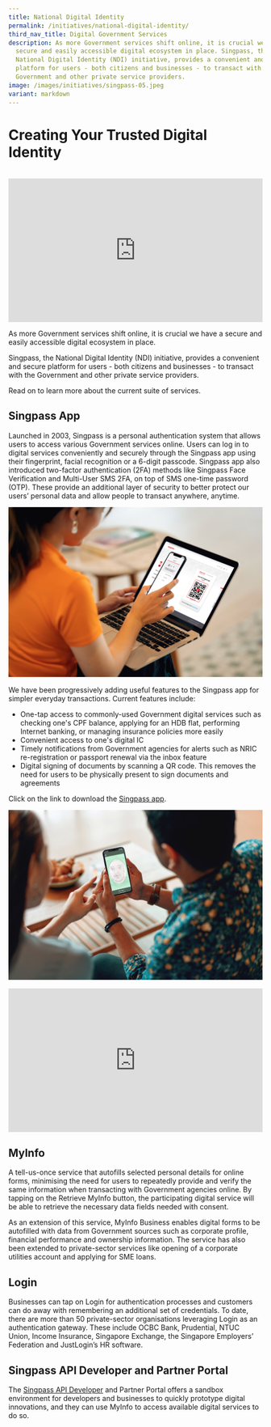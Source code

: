 ```yaml
---
title: National Digital Identity
permalink: /initiatives/national-digital-identity/
third_nav_title: Digital Government Services
description: As more Government services shift online, it is crucial we have a
  secure and easily accessible digital ecosystem in place. Singpass, the
  National Digital Identity (NDI) initiative, provides a convenient and secure
  platform for users - both citizens and businesses - to transact with the
  Government and other private service providers.
image: /images/initiatives/singpass-05.jpeg
variant: markdown
---
```

# Creating Your Trusted Digital Identity 
<br>

<div style="max-width: 1280px">
    <div style="height: 0;
            overflow: hidden;
            position: relative;
            padding-bottom: 56.25%;">
        <iframe src="https://www.youtube.com/embed/zacNBxADPH4" height="720" width="1280" frameborder="0" title="YouTube video player" allow="accelerometer; autoplay; clipboard-write; encrypted-media; gyroscope; picture-in-picture" style="top: 0;
                left: 0;
                right: 0;
                bottom: 0;
                height: 100%;
                border: none;
                max-width: 100%;
                position: absolute;"></iframe>
    </div>
</div>


As more Government services shift online, it is crucial we have a secure and easily accessible digital ecosystem in place. 

Singpass, the National Digital Identity (NDI) initiative, provides a convenient and secure platform for users - both citizens and businesses - to transact with the Government and other private service providers. 

Read on to learn more about the current suite of services.

## Singpass App

Launched in 2003, Singpass is a personal authentication system that allows users to access various Government services online. Users can log in to digital services conveniently and securely through the Singpass app using their fingerprint, facial recognition or a 6-digit passcode.  Singpass app also introduced two-factor authentication (2FA) methods like Singpass Face Verification and Multi-User SMS 2FA, on top of SMS one-time password (OTP). These provide an additional layer of security to better protect our users’ personal data and allow people to transact anywhere, anytime.

![Alt text for image on Isomer site](/images/initiatives/singpass-02.jpeg)

We have been progressively adding useful features to the Singpass app for simpler everyday transactions. Current features include:
* One-tap access to commonly-used Government digital services such as checking one's CPF balance, applying for an HDB flat, performing Internet banking, or managing insurance policies more easily
* Convenient access to one's digital IC 
* Timely notifications from Government agencies for alerts such as NRIC re-registration or passport renewal via the inbox feature
* Digital signing of documents by scanning a QR code. This removes the need for users to be physically present to sign documents and agreements

Click on the link to download the [Singpass app](https://www.singpass.gov.sg/main).

![Singpass App](/images/initiatives/singpass-face-verification.jpeg)

<div style="max-width: 1280px">
    <div style="height: 0;
            overflow: hidden;
            position: relative;
            padding-bottom: 56.25%;">
        <iframe src="https://www.youtube.com/embed/J5GrO-RQybc" height="720" width="1280" frameborder="0" title="YouTube video player" allow="accelerometer; autoplay; clipboard-write; encrypted-media; gyroscope; picture-in-picture" style="top: 0;
                left: 0;
                right: 0;
                bottom: 0;
                height: 100%;
                border: none;
                max-width: 100%;
                position: absolute;"></iframe>
    </div>
</div>


## MyInfo
A tell-us-once service that autofills selected personal details for online forms, minimising the need for users to repeatedly provide and verify the same information when transacting with Government agencies online. By tapping on the Retrieve MyInfo button, the participating digital service will be able to retrieve the necessary data fields needed with consent.

As an extension of this service, MyInfo Business enables  digital forms to be autofilled with data from Government sources such as corporate profile, financial performance and ownership information. The service has also been extended to private-sector services like opening of a corporate utilities account and applying for SME loans.

## Login

Businesses can tap on Login for authentication processes and customers can do away with remembering an additional set of credentials. To date, there are more than 50 private-sector organisations leveraging Login as an authentication gateway. These include OCBC Bank, Prudential, NTUC Union, Income Insurance, Singapore Exchange, the Singapore Employers’ Federation and JustLogin’s HR software.


## Singpass API Developer and Partner Portal

The [Singpass API Developer](https://api.singpass.gov.sg/) and Partner Portal offers a sandbox environment for developers and businesses to quickly prototype digital innovations, and they can use MyInfo to access available digital services to do so.